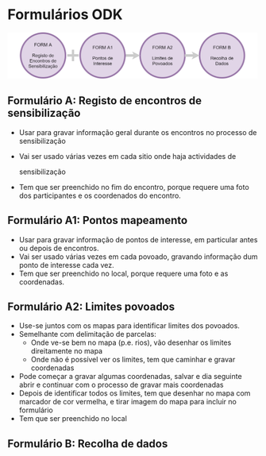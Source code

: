 # Formulários ODK

![](../.gitbook/assets/sensibilizacao.png)

## Formulário A: Registo de encontros de sensibilização

* Usar para gravar informação geral durante os encontros no processo de sensibilização
* Vai ser usado várias vezes em cada sitio onde haja actividades de 

  sensibilização

* Tem que ser preenchido no fim do encontro, porque requere uma foto dos participantes e os coordenados do encontro.

## Formulário A1: Pontos mapeamento

* Usar para gravar informação de pontos de interesse, em particular antes ou depois de encontros.
* Vai ser usado várias vezes em cada povoado, gravando informação dum ponto de interesse cada vez.
* Tem que ser preenchido no local, porque requere uma foto e as coordenadas.

## Formulário A2: Limites povoados

* Use-se juntos com os mapas para identificar limites dos povoados.
* Semelhante com delimitação de parcelas:
  * Onde ve-se bem no mapa \(p.e. rios\), vão desenhar os limites direitamente no mapa
  * Onde não é possível ver os limites, tem que caminhar e gravar coordenadas
* Pode começar a gravar algumas coordenadas, salvar e dia seguinte abrir e continuar com o processo de gravar mais coordenadas
* Depois de identificar todos os limites, tem que desenhar no mapa com marcador de cor vermelha, e tirar imagem do mapa para incluir no formulário
* Tem que ser preenchido no local

## Formulário B: Recolha de dados

